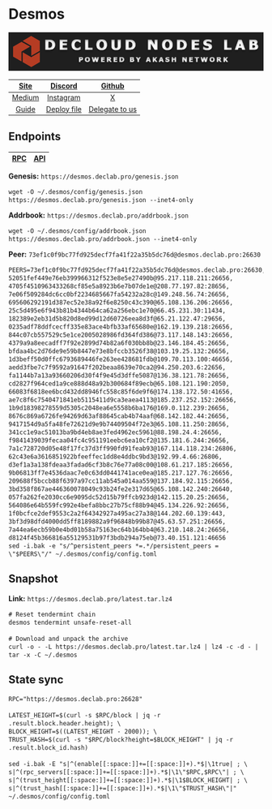 # Desmos

![](/assets/banner.png)

|[Site](https://desmos.network/)|[Discord](https://discord.desmos.network/)|[Github](https://github.com/desmos-labs/desmos)|
|:--:|:--:|:--:|
|[Medium](https://medium.com/desmosnetwork)|[Instagram](https://instagram.com/desmosnetwork)|[X](https://twitter.com/desmosnetwork)|
|[Guide](https://services.declab.pro/guides)|[Deploy file](https://gitopia.com/DecloudNodesLab/cosmos-universe/tree/master/projects/Desmos/desmos_mainnet.yml)|[Delegate to us](https://restake.app/desmos/desmosvaloper1fkpnxtn4nvm27zkpyuvcz3rpa9rzxm70q4v8sn)|


## Endpoints

|[**RPC**](https://desmos.declab.pro:26628)|[**API**](https://vidulum.declab.pro/api)|
|:--:|:--:|

**Genesis:** ```https://desmos.declab.pro/genesis.json```

```
wget -O ~/.desmos/config/genesis.json https://desmos.declab.pro/genesis.json --inet4-only
```

**Addrbook:** ```https://desmos.declab.pro/addrbook.json```

```
wget -O ~/.desmos/config/addrbook.json https://desmos.declab.pro/addrbook.json --inet4-only
```

**Peer:** ```73ef1c0f9bc77fd925decf7fa41f22a35b5dc76d@desmos.declab.pro:26630```

```
PEERS=73ef1c0f9bc77fd925decf7fa41f22a35b5dc76d@desmos.declab.pro:26630,8ec095406fe54cb951b537efc62e01d462af97f6@37.187.149.93:26706, 52051fef449e76eb399966312f523e8e5e27490b@95.217.118.211:26656, 4705f4510963433268cf85e5a8923b6e7b07de1e@208.77.197.82:28656, 7e06f509284dc6cc0bf2234685667fa54232a28c@149.248.56.74:26656, 695606292191d387ec52e38a92f6e8250c43c390@65.108.136.206:26656, 25c5d495e6f943b81b4344b64ca62a256ebc1e70@66.45.231.30:11434, 182389e2eb31d5b820d8ed99d12d60726eea8d3f@65.21.122.47:29656, 0235adf78ddfcecff335e83ace4bfb33af65680e@162.19.139.218:26656, 844c07cb557529c5e1ce2005028986fd364fd386@73.117.148.143:26656, 4379a9a8eecadff7f92e2899d74b82a6f030bb8b@23.146.184.45:26656, bfdaa4bc2d76de9e59b8447e73e8bfccb3526f38@103.19.25.132:26656, 1d3beff50d0ffc6793689446fe263ee428681fdb@109.70.113.100:46656, aedd3fbe7c7f9592a91647f202beaa8639e70ca2@94.250.203.6:22656, fa1144b7a13a93660206d30f4f9e45d3dffe5087@136.38.121.78:26656, cd2827f964ced1a9ce888d48a92b300684f89ecb@65.108.121.190:2050, 66083f6818ee6bcd432dd8946fc558c85f6de9f6@174.138.172.50:41656, ae7c8f6c7540471841eb5115411d9ca3eaea4113@185.237.252.152:26656, 1b9d18398278559d5305c2048ea6e5558b6ba176@169.0.112.239:26656, 8676c869a6726fe94269d63af88645cab4b74aaf@68.142.182.44:26656, 9417154d9a5fa48fe72621d9e9b74409504f72e3@65.108.11.250:28656, 341cc1e9ac51013ba9bd4eb8ae3fed4962ec5961@88.198.24.4:26656, f9841439039fecaa04fc4c951191eebc6ea10cf2@135.181.6.244:26656, 7a1c728720d05e48f17fc37d3ff990fd91feab93@167.114.118.234:26806, 62c43e6a3616851922bfeeffec1dd8e4ddbc9bd3@192.99.4.66:26806, d3ef1a3a138fdeaa3fadad6cf3b8c76e77a08c00@108.61.217.185:26656, 9b06813ff7e4536daac7e0c63dd0441741ace0ea@185.217.127.76:26656, 209688f5bccb88f6397a97cc11ab545a014aa559@137.184.92.115:26656, 3bd358f867ae446360078049c93b24fe2e317d65@65.108.142.240:26640, 057fa262fe2030cc6e9095dc52d15b79ffcb923d@142.115.20.25:26656, 564086e64b559fc992e4befa8bbc27b75cf88b94@45.134.226.92:26656, 1f0bcfce2def9553c2a2f64342927a495ac27a38@144.202.60.139:443, 3bf3d98dfd4000dd5ff8189882a9f96848b99b87@45.63.57.251:26656, 7a44ea6ecb59b0e4bd01b58a75163ec64b164bb4@63.210.148.24:26656, d8124f45b366816a55129531b97f3bdb294a75eb@73.40.151.121:46656
sed -i.bak -e "s/^persistent_peers *=.*/persistent_peers = \"$PEERS\"/" ~/.desmos/config/config.toml
```

## Snapshot 

**Link:** ```https://desmos.declab.pro/latest.tar.lz4```

```
# Reset tendermint chain
desmos tendermint unsafe-reset-all

# Download and unpack the archive
curl -o - -L https://desmos.declab.pro/latest.tar.lz4 | lz4 -c -d - | tar -x -C ~/.desmos
```

## State sync

```
RPC="https://desmos.declab.pro:26628"

LATEST_HEIGHT=$(curl -s $RPC/block | jq -r .result.block.header.height); \
BLOCK_HEIGHT=$((LATEST_HEIGHT - 2000)); \
TRUST_HASH=$(curl -s "$RPC/block?height=$BLOCK_HEIGHT" | jq -r .result.block_id.hash)

sed -i.bak -E "s|^(enable[[:space:]]+=[[:space:]]+).*$|\1true| ; \
s|^(rpc_servers[[:space:]]+=[[:space:]]+).*$|\1\"$RPC,$RPC\"| ; \
s|^(trust_height[[:space:]]+=[[:space:]]+).*$|\1$BLOCK_HEIGHT| ; \
s|^(trust_hash[[:space:]]+=[[:space:]]+).*$|\1\"$TRUST_HASH\"|" ~/.desmos/config/config.toml
```
